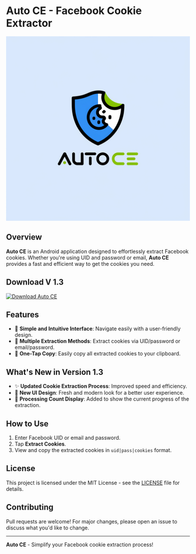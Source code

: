 # Auto CE - Facebook Cookie Extractor

![Auto CE Logo](https://github.com/Inception09/AutoCE-App/blob/main/logo.jpg)

## Overview
**Auto CE** is an Android application designed to effortlessly extract Facebook cookies. Whether you're using UID and password or email, **Auto CE** provides a fast and efficient way to get the cookies you need.

## Download V 1.3
[![Download Auto CE](https://img.shields.io/badge/Download-Auto%20CE-brightgreen)](https://raw.githubusercontent.com/Inception09/AutoCE-App/refs/heads/main/Auto%20CE%201.3.apk)

## Features
- 🔹 **Simple and Intuitive Interface**: Navigate easily with a user-friendly design.
- 🔹 **Multiple Extraction Methods**: Extract cookies via UID/password or email/password.
- 🔹 **One-Tap Copy**: Easily copy all extracted cookies to your clipboard.

## What's New in Version 1.3
- ✨ **Updated Cookie Extraction Process**: Improved speed and efficiency.
- 🎨 **New UI Design**: Fresh and modern look for a better user experience.
- 🔢 **Processing Count Display**: Added to show the current progress of the extraction.

## How to Use
1. Enter Facebook UID or email and password.
2. Tap **Extract Cookies**.
3. View and copy the extracted cookies in `uid|pass|cookies` format.

## License
This project is licensed under the MIT License - see the [LICENSE](LICENSE) file for details.

## Contributing
Pull requests are welcome! For major changes, please open an issue to discuss what you'd like to change.

---

**Auto CE** - Simplify your Facebook cookie extraction process! 
